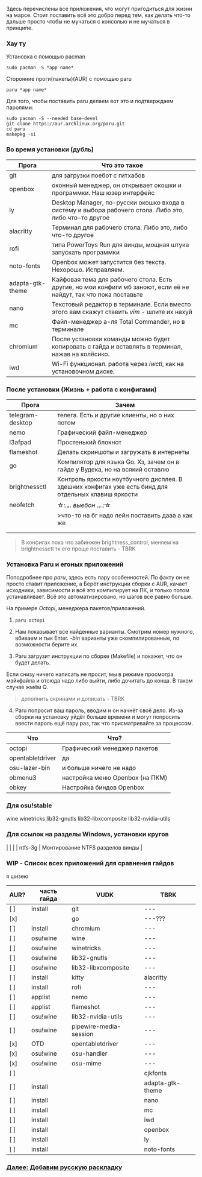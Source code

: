 Здесь перечислены все приложения, что могут пригодиться для жизни на марсе. Стоит поставить всё это добро перед тем, как делать что-то дальше просто чтобы не мучаться с консолью и не мучаться в принципе.

### Хау ту

Установка с помощью pacman


```
sudo pacman -S *app name*
```

Сторонние проги(пакеты)(AUR) с помощью paru

```
paru *app name*
```

Для того, чтобы поставить paru делаем вот это и подтверждаем паролями:

```
sudo pacman -S --needed base-devel
git clone https://aur.archlinux.org/paru.git
cd paru
makepkg -si
```
### Во время установки (дубль)
| Прога            | Что это такое                                                                                                      |
| ---------------- | ------------------------------------------------------------------------------------------------------------------ |
| git              | для загрузки поебот с гитхабов                                                                                     |
| openbox          | оконный менеджер, он открывает окошки и программки. Наш юзер интерфейс                                             |
| ly               | Desktop Manager, по-русски окошко входа в систему и выбора рабочего стола. Либо это, либо что-то другое            |
| alacritty        | Терминал для рабочего стола. Либо это, либо что-то другое                                                          |
| rofi             | типа PowerToys Run для винды, мощная штука запускать программки                                                    |
| noto-fonts       | Openbox может запустится без текста. Нехорошо. Исправляем.                                                         |
| adapta-gtk-theme | Кайфовая тема для рабочего стола. Есть другие, но мои конфиги мб заноют, если её не найдут, так что пока поставьте |
| nano             | Текстовый редактор в терминале. Если вместо этого вам скажут ставить *vim* - шлите их нахуй                        |
| mc               | Файл-менеджер а-ля Total Commander, но в терминале                                                                 |
| chromium         | После установки команды можно будет копировать с гайда и вставлять в терминал, нажав на колёсико.                  |
| iwd              | Wi-Fi функционал. работа через *iwctl*, как на установочном диске.                                                 |
 
### После установки (Жизнь + работа с конфигами)


| Прога            | Зачем                                                                                               |
| ---------------- | --------------------------------------------------------------------------------------------------- |
| telegram-desktop | телега. Есть и другие клиенты, но о них потом                                                       |
| nemo             | Графический файл-менеджер                                                                           |
| l3afpad          | Простенький блокнот                                                                                 |
| flameshot        | Делать скриншоты и загружать в интернеты                                                            |
| go               | Компилятор для языка Go. Хз, зачем он в гайде у Вудека, но на всякий оставлю                        |
| brightnessctl    | Контроль яркости ноутбучного дисплея. В здешних конфигах уже есть бинд для отдельных клавиш яркости |
| neofetch         | ☆*:.｡. *выебон* .｡.:*☆                                                                              |
|                  | >что-то на бг надо лейн поставить дааа а как же                                                     |
|                  |                                                                                                     |
|                  |                                                                                                     |

> В конфигах пока что забинжен brightness_control, меняем на brightnessctl тк его проще поставить - TBRK

### Установка Paru и егоных приложений

Поподробнее про *paru*, здесь есть пару особенностей. По факту он не просто ставит приложение, а Берёт инструкции сборки с AUR, качает исходники, зависимости и всё это компилирует на ПК, и только потом устанавливает. Всё это автоматизировано, но шагов все равно больше.

На примере *Octopi*, менеджера пакетов/приложений.

1.  `paru octopi`

2. Нам показывает все найденные варианты. Смотрим номер нужного, вбиваем и тык Enter. *-bin* варианты уже скомпилированные, по возможности берите их.

3. Paru загрузит инструкции по сборке (Makefile) и покажет, что он будет делать.

Если снизу ничего написать не просит, мы в режиме просмотра мэйкфайла и отсюда надо либо выйти, либо дочитать до конца. В таком случае жмём Q.

>дополнить скринами и дописать - TBRK

4. Paru попросит ваш пароль, вводим и он начнёт своё дело. Из-за сборки на установку уйдёт больше времени и могут попросить ввести пароль ещё пару раз, так что присматривайте за процессом.

| Что              | Что?                            |
| ---------------- | ------------------------------- |
| octopi           | Графический менеджер пакетов    |
| opentabletdriver | да                              |
| osu-lazer-bin    | и больше ничего не надо         |
| obmenu3          | настройка меню Openbox (на ПКМ) |
| obkey            | Настройка биндов Openbox        |

### Для osu!stable

wine
winetricks
lib32-gnutls
lib32-libxcomposite
lib32-nvidia-utils
### Для ссылок на разделы Windows, установки кругов

| | |
| ntfs-3g | Монтирование NTFS разделов винды |




### WIP - Список всех приложений для сравнения гайдов

я шизею

| AUR? | часть гайда | VUDK                   | TBRK             |
| ---- | ----------- | ---------------------- | ---------------- |
| [ ]  | install     | git                    | ---              |
| [x]  |             | go                     | ---???           |
| [ ]  | install     | chromium               | ---              |
| [ ]  | osu!wine    | wine                   | ---              |
| [ ]  | osu!wine    | winetricks             | ---              |
| [ ]  | osu!wine    | lib32-gnutls           | ---              |
| [ ]  | osu!wine    | lib32-libxcomposite    | ---              |
| [ ]  | install     | kitty                  | alacritty        |
| [ ]  | install     | rofi                   | ---              |
| [ ]  | applist     | nemo                   | ---              |
| [ ]  | applist     | flameshot              | ---              |
| [ ]  | osu!wine    | lib32-nvidia-utils     | ---              |
| [ ]  | osu!wine    | pipewire-media-session | ---              |
| [x]  | OTD         | opentabletdriver       | ---              |
| [x]  | osu!wine    | osu-handler            | ---              |
| [x]  | osu!wine    | osu-mime               | ---              |
| [ ]  |             |                        | cjkfonts         |
| [ ]  | install     |                        | adapta-gtk-theme |
| [ ]  | install     |                        | nano             |
| [ ]  | install     |                        | mc               |
| [ ]  | install     |                        | iwd              |
| [ ]  | install     |                        | openbox          |
| [ ]  | install     |                        | ly               |
| [ ]  | install     |                        | noto-fonts       |

### [Далее: Добавим русскую раскладку](rusn9keeb.md)